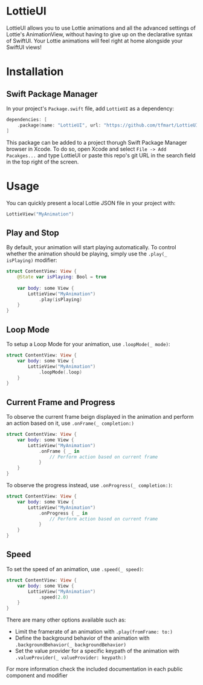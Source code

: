 # LottieUI

LottieUI allows you to use Lottie animations and all the advanced settings of Lottie's AnimationView, without having to give up on the declarative syntax of SwiftUI. Your Lottie animations will feel right at home alongside your SwiftUI views!

# Installation

## Swift Package Manager

In your project's `Package.swift` file, add `LottieUI` as a dependency:
```swift
dependencies: [
    .package(name: "LottieUI", url: "https://github.com/tfmart/LottieUI", from: "1.0.0"),
]
```

This package can be added to a project thorugh Swift Package Manager browser in Xcode. To do so, open Xcode and select `File -> Add Pacakges...` and type LottieUI or paste this repo's git URL in the search field in the top right of the screen.

# Usage

You can quickly present a local Lottie JSON file in your project with:

```swift
LottieView("MyAnimation")
```

## Play and Stop

By default, your animation will start playing automatically. To control whether the animation should be playing, simply use the `.play(_ isPlaying)` modifier:

```swift
struct ContentView: View {
    @State var isPlaying: Bool = true
    
    var body: some View {
        LottieView("MyAnimation")
            .play(isPlaying)
    }
}
```

## Loop Mode

To setup a Loop Mode for your animation, use `.loopMode(_ mode)`:

```swift
struct ContentView: View {
    var body: some View {
        LottieView("MyAnimation")
            .loopMode(.loop)
    }
}
```

## Current Frame and Progress

To observe the current frame beign displayed in the animation and perform an action based on it, use `.onFrame(_ completion:)`

```swift
struct ContentView: View {
    var body: some View {
        LottieView("MyAnimation")
            .onFrame { _ in
                // Perform action based on current frame
            }
    }
}
```

To observe the progress instead, use `.onProgress(_ completion:)`:

```swift
struct ContentView: View {
    var body: some View {
        LottieView("MyAnimation")
            .onProgress { _ in
                // Perform action based on current frame
            }
    }
}
```

## Speed

To set the speed of an animation, use `.speed(_ speed)`:

```swift
struct ContentView: View {
    var body: some View {
        LottieView("MyAnimation")
            .speed(2.0)
    }
}
```

There are many other options available such as:

- Limit the framerate of an animation with `.play(fromFrame: to:)`
- Define the background behavior of the animation with `.backgroundBehavior(_ backgroundBehavior)`
- Set the value provider for a specific keypath of the animation with `.valueProvider(_ valueProvider: keypath:)`

For more information check the included documentation in each public component and modifier
